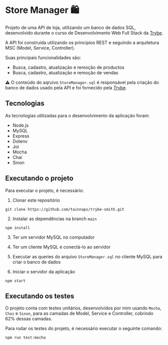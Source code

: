 # Store Manager 🛍️

Projeto de uma API de loja, utilizando um banco de dados SQL, desenvolvido durante o curso de Desenvolvimento Web Full Stack da [Trybe](https://www.betrybe.com/).

A API foi construída utilizando os princípios REST e seguindo a arquitetura MSC (Model, Service, Controller).

Suas principais funcionalidades são:
- Busca, cadastro, atualização e remoção de productos
- Busca, cadastro, atualização e remoção de vendas

⚠️ O conteúdo do aqruivo `StoreManager.sql` é responsável pela criação do banco de dados usado pela API e foi fornecido pela [Trybe](https://www.betrybe.com/).

## Tecnologias
As tecnologias utilizadas para o desenvolvimento da aplicação foram:
- Node.js
- MySQL
- Express
- Dotenv
- Joi
- Mocha
- Chai
- Sinon

## Executando o projeto
Para executar o projeto, é necessário:

1. Clonar este repositório
  ```
  git clone https://github.com/tainnaps/trybe-smith.git
  ```
2. Instalar as dependências na branch `main`
  ```
  npm install
  ```
3. Ter um servidor MySQL no computador

4. Ter um cliente MySQL e conectá-lo ao servidor

5. Executar as queries do arquivo `StoreManager.sql` no cliente MySQL para criar o banco de dados

6. Iniciar o servidor da aplicação
  ```
  npm start
  ```
  
  ## Executando os testes
  O projeto conta com testes unitários, desenvolvidos por mim usando `Mocha`, `Chai` e `Sinon`, para as camadas de Model, Service e Controller, cobrindo 62% dessas camadas.
  
  Para rodar os testes do projeto, é necessário executar o seguinte comando:
  ```
  npm run test:mocha
  ```
